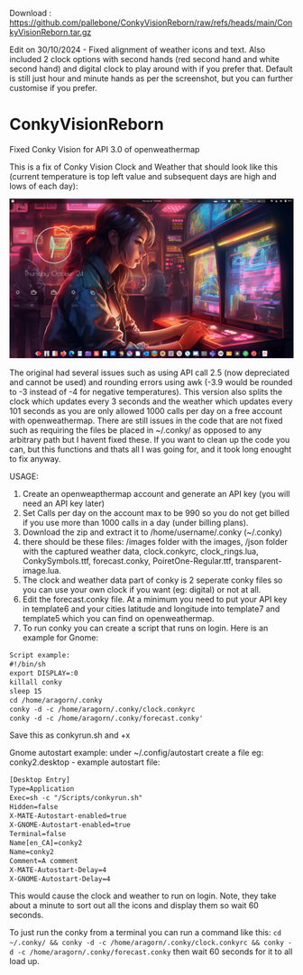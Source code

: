 Download : https://github.com/pallebone/ConkyVisionReborn/raw/refs/heads/main/ConkyVisionReborn.tar.gz

Edit on 30/10/2024 - Fixed alignment of weather icons and text. Also included 2 clock options with second hands (red second hand and white second hand) and digital clock to play around with if you prefer that. Default is still just hour and minute hands as per the screenshot, but you can further customise if you prefer.

# ConkyVisionReborn
Fixed Conky Vision for API 3.0 of openweathermap

This is a fix of Conky Vision Clock and Weather that should look like this (current temperature is top left value and subsequent days are high and lows of each day):

![alt text](https://github.com/pallebone/ConkyVisionReborn/blob/main/Screenshot%20From%202024-10-24%2011-31-58.png?raw=true)

The original had several issues such as using API call 2.5 (now depreciated and cannot be used) and rounding errors using awk (-3.9 would be rounded to -3 instead of -4 for negative temperatures). This version also splits the clock which updates every 3 seconds and the weather which updates every 101 seconds as you are only allowed 1000 calls per day on a free account with openweathermap. There are still issues in the code that are not fixed such as requiring the files be placed in ~/.conky/ as opposed to any arbitrary path but I havent fixed these. If you want to clean up the code you can, but this functions and thats all I was going for, and it took long enought to fix anyway.

USAGE:
1) Create an openweapthermap account and generate an API key (you will need an API key later)
2) Set Calls per day on the account max to be 990 so you do not get billed if you use more than 1000 calls in a day (under billing plans).
3) Download the zip and extract it to /home/username/.conky (~/.conky)
4) there should be these files: /images folder with the images, /json folder with the captured weather data, clock.conkyrc, clock_rings.lua, ConkySymbols.ttf, forecast.conky, PoiretOne-Regular.ttf, transparent-image.lua.
5) The clock and weather data part of conky is 2 seperate conky files so you can use your own clock if you want (eg: digital) or not at all.
6) Edit the forecast.conky file. At a minimum you need to put your API key in template6 and your cities latitude and longitude into template7 and template5 which you can find on openweathermap.
7) To run conky you can create a script that runs on login. Here is an example for Gnome:

```
Script example:
#!/bin/sh
export DISPLAY=:0
killall conky
sleep 15
cd /home/aragorn/.conky
conky -d -c /home/aragorn/.conky/clock.conkyrc
conky -d -c /home/aragorn/.conky/forecast.conky'
```

Save this as conkyrun.sh and +x

Gnome autostart example:
under ~/.config/autostart create a file eg: conky2.desktop - example autostart file:

```
[Desktop Entry]
Type=Application
Exec=sh -c "/Scripts/conkyrun.sh"
Hidden=false
X-MATE-Autostart-enabled=true
X-GNOME-Autostart-enabled=true
Terminal=false
Name[en_CA]=conky2
Name=conky2
Comment=A comment
X-MATE-Autostart-Delay=4
X-GNOME-Autostart-Delay=4
```

This would cause the clock and weather to run on login. Note, they take about a minute to sort out all the icons and display them so wait 60 seconds.

To just run the conky from a terminal you can run a command like this:
```cd ~/.conky/ && conky -d -c /home/aragorn/.conky/clock.conkyrc && conky -d -c /home/aragorn/.conky/forecast.conky```
then wait 60 seconds for it to all load up.
